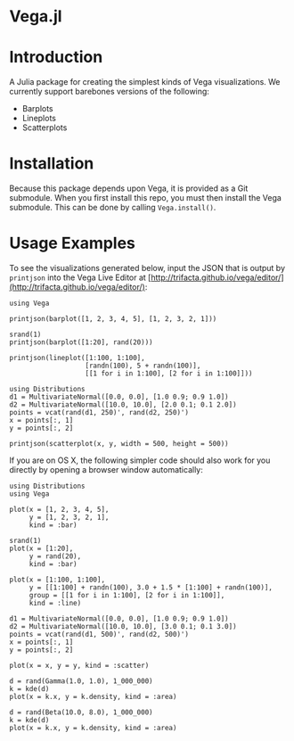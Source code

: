 Vega.jl
=======

# Introduction

A Julia package for creating the simplest kinds of Vega visualizations. We currently support barebones versions of the following:

* Barplots
* Lineplots
* Scatterplots

# Installation

Because this package depends upon Vega, it is provided as a Git submodule. When you first install this repo, you must then install the Vega submodule. This can be done by calling `Vega.install()`.

# Usage Examples

To see the visualizations generated below, input the JSON that is output by `printjson` into the Vega Live Editor at [http://trifacta.github.io/vega/editor/](http://trifacta.github.io/vega/editor/):

	using Vega

	printjson(barplot([1, 2, 3, 4, 5], [1, 2, 3, 2, 1]))

	srand(1)
	printjson(barplot([1:20], rand(20)))

	printjson(lineplot([1:100, 1:100],
		               [randn(100), 5 + randn(100)],
		               [[1 for i in 1:100], [2 for i in 1:100]]))

	using Distributions
	d1 = MultivariateNormal([0.0, 0.0], [1.0 0.9; 0.9 1.0])
	d2 = MultivariateNormal([10.0, 10.0], [2.0 0.1; 0.1 2.0])
	points = vcat(rand(d1, 250)', rand(d2, 250)')
	x = points[:, 1]
	y = points[:, 2]

	printjson(scatterplot(x, y, width = 500, height = 500))

If you are on OS X, the following simpler code should also work for you directly by opening a browser window automatically:

	using Distributions
	using Vega

	plot(x = [1, 2, 3, 4, 5],
		 y = [1, 2, 3, 2, 1],
		 kind = :bar)

	srand(1)
	plot(x = [1:20],
		 y = rand(20),
		 kind = :bar)

	plot(x = [1:100, 1:100],
		 y = [[1:100] + randn(100), 3.0 + 1.5 * [1:100] + randn(100)],
		 group = [[1 for i in 1:100], [2 for i in 1:100]],
		 kind = :line)

	d1 = MultivariateNormal([0.0, 0.0], [1.0 0.9; 0.9 1.0])
	d2 = MultivariateNormal([10.0, 10.0], [3.0 0.1; 0.1 3.0])
	points = vcat(rand(d1, 500)', rand(d2, 500)')
	x = points[:, 1]
	y = points[:, 2]

	plot(x = x, y = y, kind = :scatter)

	d = rand(Gamma(1.0, 1.0), 1_000_000)
	k = kde(d)
	plot(x = k.x, y = k.density, kind = :area)

	d = rand(Beta(10.0, 8.0), 1_000_000)
	k = kde(d)
	plot(x = k.x, y = k.density, kind = :area)
